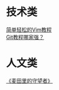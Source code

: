 # 技术类  
[简单轻松的Vim教程](https://github.com/MuSk7777/Blog/issues/1#issue-1027533858)  
[Git教程哪家强？](https://github.com/MuSk7777/Blog/issues/3#issue-1027924740)  
# 人文类
[《麦田里的守望者》](https://github.com/MuSk7777/Blog/issues/4#issue-1040013346)
